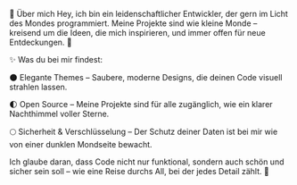 🌙 Über mich
Hey, ich bin ein leidenschaftlicher Entwickler, der gern im Licht des Mondes programmiert.
Meine Projekte sind wie kleine Monde – kreisend um die Ideen, die mich inspirieren, und immer offen für neue Entdeckungen. 🌌

✨ Was du bei mir findest:

🌑 Elegante Themes – Saubere, moderne Designs, die deinen Code visuell strahlen lassen.

🌓 Open Source – Meine Projekte sind für alle zugänglich, wie ein klarer Nachthimmel voller Sterne.

🌕 Sicherheit & Verschlüsselung – Der Schutz deiner Daten ist bei mir wie von einer dunklen Mondseite bewacht.

Ich glaube daran, dass Code nicht nur funktional, sondern auch schön und sicher sein soll –
wie eine Reise durchs All, bei der jedes Detail zählt. 🚀

